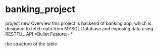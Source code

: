 # banking_project
project new
Overview
this project is backend of banking app, which is designed to fetch data from MYSQL Database and exposing data using RESTFUL API
*Bullet
Feature:-
*

the structure of the table 
